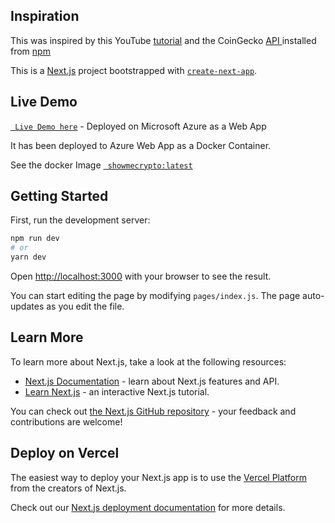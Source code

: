 ## Inspiration

This was inspired by this YouTube <a href="https://www.youtube.com/watch?v=klFeYge2G0I">tutorial</a> and the CoinGecko <a href="https://www.coingecko.com/en/api"> API </a> installed from <a href="https://www.npmjs.com/package/coingecko-api">npm</a>

This is a [Next.js](https://nextjs.org/) project bootstrapped with [`create-next-app`](https://github.com/vercel/next.js/tree/canary/packages/create-next-app).

## Live Demo

<a href="https://showmecrypto.azurewebsites.net/">[` Live Demo here`]()</a> - Deployed on Microsoft Azure as a Web App

It has been deployed to Azure Web App as a Docker Container.

See the docker Image <a href="https://hub.docker.com/r/0xport/showmecrypto">[` showmecrypto:latest`]()<a/>

## Getting Started

First, run the development server:

```bash
npm run dev
# or
yarn dev
```

Open [http://localhost:3000](http://localhost:3000) with your browser to see the result.

You can start editing the page by modifying `pages/index.js`. The page auto-updates as you edit the file.

## Learn More

To learn more about Next.js, take a look at the following resources:

- [Next.js Documentation](https://nextjs.org/docs) - learn about Next.js features and API.
- [Learn Next.js](https://nextjs.org/learn) - an interactive Next.js tutorial.

You can check out [the Next.js GitHub repository](https://github.com/vercel/next.js/) - your feedback and contributions are welcome!

## Deploy on Vercel

The easiest way to deploy your Next.js app is to use the [Vercel Platform](https://vercel.com/import?utm_medium=default-template&filter=next.js&utm_source=create-next-app&utm_campaign=create-next-app-readme) from the creators of Next.js.

Check out our [Next.js deployment documentation](https://nextjs.org/docs/deployment) for more details.
